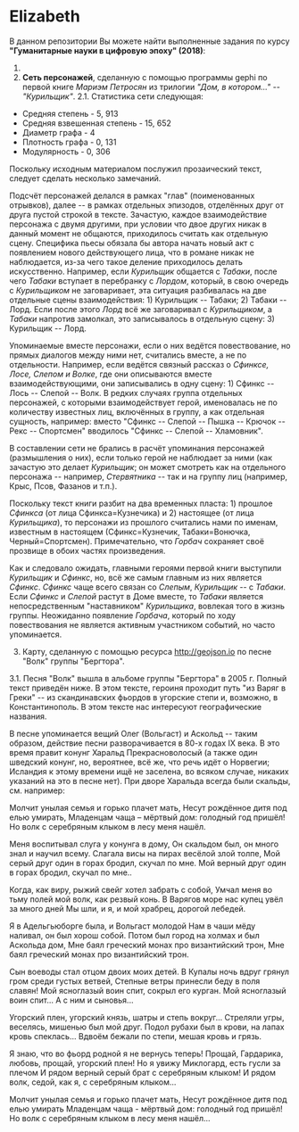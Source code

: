 # Elizabeth
В данном репозитории Вы можете найти выполненные задания по курсу **"Гуманитарные науки в цифровую эпоху" (2018)**:

1. 
2. **Сеть персонажей**, сделанную с помощью программы gephi по первой книге _Мариэм Петросян_ из трилогии _"Дом, в котором..." -- "Курильщик"_.
2.1. Статистика сети следующая:

* Средняя степень - 5, 913
* Средняя взвешенная степень - 15, 652
* Диаметр графа - 4
* Плотность графа - 0, 131
* Модулярность - 0, 306

Поскольку исходным материалом послужил прозаический текст, следует сделать несколько замечаний. 

Подсчёт персонажей делался в рамках "глав" (поименованных отрывков), далее -- в рамках отдельных эпизодов, отделённых друг от друга пустой строкой в тексте. Зачастую, каждое взаимодействие персонажа с двумя другими, при условии что двое других никак в данный момент не общаются, приходилось считать как отдельную сцену. Специфика пьесы обязала бы автора начать новый акт с появлением нового действующего лица, что в романе никак не наблюдается, из-за чего такое деление приходилось делать искусственно. Например, если _Курильщик_ общается с _Табаки_, после чего _Табаки_ вступает в перебранку с _Лордом_, который, в свою очередь с _Курильщиком_ не заговаривает, эта ситуация разбивалась на две отдельные сцены взаимодействия: 1) Курильщик -- Табаки; 2) Табаки -- Лорд. Если после этого _Лорд_ всё же заговаривал с _Курильщиком_, а _Табаки_ напротив замолкал, это записывалось в отдельную сцену: 3) Курильщик -- Лорд.

Упоминаемые вместе персонажи, если о них ведётся повествование, но прямых диалогов между ними нет, считались вместе, а не по отдельности. Например, если ведётся связный рассказ о _Сфинксе, Лосе, Слепом и Волке_, где они описываются вместе взаимодействующими, они записывались в одну сцену: 1) Сфинкс -- Лось -- Слепой -- Волк. В редких случаях группа отдельных персонажей, с которыми взаимодействует герой, именовалась не по количеству известных лиц, включённых в группу, а как отдельная сущность, например: вместо "Сфинкс -- Слепой -- Пышка -- Крючок -- Рекс -- Спортсмен" вводилось "Сфинкс -- Слепой -- Хламовник".

В составлении сети не брались в расчёт упоминания персонажей (размышления о них), если только герой не наблюдает за ними (как зачастую это делает _Курильщик_; он может смотреть как на отдельного персонажа -- например, _Стервятника_ -- так и на группу лиц (например, Крыс, Псов, Фазанов и т.п.).

Поскольку текст книги разбит на два временных пласта: 1) прошлое _Сфинкса_ (от лица Сфинкса=Кузнечика) и 2) настоящее (от лица _Курильщика_), то персонажи из прошлого считались нами по именам, известным в настоящем (Сфинкс=Кузнечик, Табаки=Вонючка, Черный=Спортсмен). Примечательно, что _Горбач_ сохраняет своё прозвище в обоих частях произведения.

Как и следовало ожидать, главными героями первой книги выступили _Курильщик_ и _Сфинкс_, но, всё же самым главным из них является _Сфинкс_.  _Сфинкс_ чаще всего связан со _Слепым_, _Курильщик_ -- с _Табаки_. Если _Сфинкс_ и _Слепой_ растут в Доме вместе, то _Табаки_ является непосредственным "наставником" _Курильщика_, вовлекая того в жизнь группы. Неожиданно появление _Горбача_, который по ходу повествования не является активным участником событий, но часто упоминается.

3. Карту, сделанную с помощью ресурса <http://geojson.io> по песне "Волк" группы "Бергтора".

3.1. Песня "Волк" вышла в альбоме группы "Бергтора" в 2005 г. Полный текст приведён ниже. В этом тексте, героиня проходит путь "из Варяг в Греки" -- из скандинавских фьордов в угорские степи и, возможно, в Константинополь. В этом тексте нас интересуют географические названия. 

В песне упоминается вещий Олег (Вольгаст) и Аскольд -- таким образом, действие песни разворачивается в 80-х годах IX века. В это время правит конунг Харальд Прекрасноволосый (а также один шведский конунг, но, вероятнее, всё же, что речь идёт о Норвегии; Исландия к этому времени ищё не заселена, во всяком случае, никаких указаний на это в песне нет). При дворе Харальда всегда были скальды, см. например: 

Молчит унылая семья и горько плачет мать,
Несут рождённое дитя под елью умирать,
Младенцам чаща – мёртвый дом: голодный год пришёл!
Но волк с серебряным клыком в лесу меня нашёл.

Меня воспитывал слуга у конунга в дому,
Он скальдом был, он много знал и научил всему.
Слагала висы на пирах весёлой злой толпе,
Мой серый друг один в горах бродил, скучал по мне. 
Мой верный друг один в горах бродил, скучал по мне..

Когда, как виру, рыжий свейг хотел забрать с собой,
Умчал меня во тьму полей мой волк, как резвый конь.
В Варягов море нас купец увёл за много дней
Мы шли, и я, и мой храбрец, дорогой лебедей.

Я в Адельгьюборге была, и Вольгаст молодой
Нам в чаши мёду наливал, он был хорош собой.
Потом был город на холмах и был Аскольда дом,
Мне баял греческий монах про византийский трон,
Мне баял греческий монах про византийский трон.

Сын воеводы стал отцом двоих моих детей.
В Купалы ночь вдруг грянул гром среди густых ветвей,
Степные ветры принесли беду в поля славян!
Мой ясноглазый воин спит, сокрыл его курган.
Мой ясноглазый воин спит... А с ним и сыновья...

Угорский плен, угорский князь, шатры и степь вокруг...
Стреляли угры, веселясь, мишенью был мой друг.
Подол рубахи был в крови, на лапах кровь спеклась...
Вдвоём бежали по степи, мешая кровь и грязь.

Я знаю, что во фьорд родной я не вернусь теперь!
Прощай, Гардарика, любовь, прощай, угорский плен!
Но я увижу Миклогард, есть гусли за плечом
И рядом верный серый брат с серебряным клыком!
И рядом волк, седой, как я, с серебряным клыком...

Молчит унылая семья и горько плачет мать,
Несут рождённое дитя под елью умирать
Младенцам чаща - мёртвый дом: голодный год пришёл!
Но волк с серебряным клыком в лесу меня нашёл...
